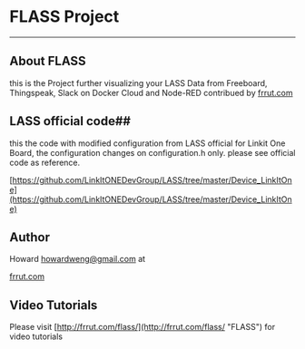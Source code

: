 # FLASS Project #

----------

## About FLASS ##
 this is the Project further visualizing your LASS Data from Freeboard, Thingspeak, Slack on Docker Cloud and Node-RED contribued by [frrut.com](http://frrut.com)
 
## LASS official code##
this the code with modified configuration from LASS official for Linkit One Board, the configuration changes on configuration.h only. please see official code as reference.  

[https://github.com/LinkItONEDevGroup/LASS/tree/master/Device_LinkItOne](https://github.com/LinkItONEDevGroup/LASS/tree/master/Device_LinkItOne)  

## Author ##
Howard howardweng@gmail.com
at
 
[frrut.com](http://frrut.com)

## Video Tutorials ##

Please visit [http://frrut.com/flass/](http://frrut.com/flass/ "FLASS") for video tutorials
